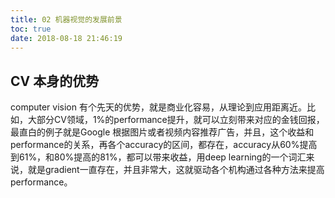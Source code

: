 ```yaml
---
title: 02 机器视觉的发展前景
toc: true
date: 2018-08-18 21:46:19
---
```





## CV 本身的优势

computer vision 有个先天的优势，就是商业化容易，从理论到应用距离近。比如，大部分CV领域，1%的performance提升，就可以立刻带来对应的金钱回报，最直白的例子就是Google 根据图片或者视频内容推荐广告，并且，这个收益和performance的关系，再各个accuracy的区间，都存在，accuracy从60%提高到61%，和80%提高的81%，都可以带来收益，用deep learning的一个词汇来说，就是gradient一直存在，并且非常大，这就驱动各个机构通过各种方法来提高performance。
